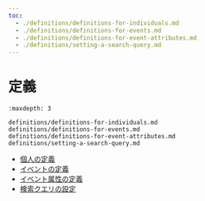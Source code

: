 ```yaml
---
toc:
  - ./definitions/definitions-for-individuals.md
  - ./definitions/definitions-for-events.md
  - ./definitions/definitions-for-event-attributes.md
  - ./definitions/setting-a-search-query.md
---
```

# 定義

```{toctree}
:maxdepth: 3

definitions/definitions-for-individuals.md
definitions/definitions-for-events.md
definitions/definitions-for-event-attributes.md
definitions/setting-a-search-query.md
```

- [個人の定義](./definitions/definitions-for-individuals.md)
- [イベントの定義](./definitions/definitions-for-events.md)
- [イベント属性の定義](./definitions/definitions-for-event-attributes.md)
- [検索クエリの設定](./definitions/setting-a-search-query.md)
